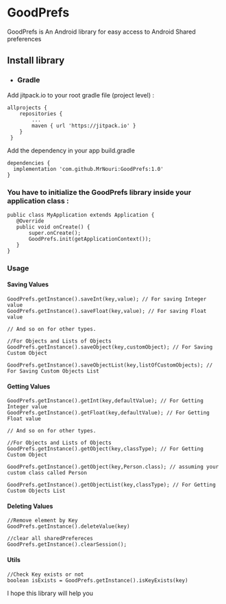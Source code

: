 # GoodPrefs
GoodPrefs is An Android library for easy access to Android Shared preferences<br>
## Install library
* ### Gradle
Add jitpack.io to your root gradle file (project level) :
```
allprojects {
 	repositories {
 		...
 		maven { url 'https://jitpack.io' }
 	}
 }
 ```
 Add the dependency in your app build.gradle
 ```
dependencies {
   implementation 'com.github.MrNouri:GoodPrefs:1.0'
}
 ```
### You have to initialize the GoodPrefs library inside your application class :
 ```
public class MyApplication extends Application {
    @Override
    public void onCreate() {
        super.onCreate();
        GoodPrefs.init(getApplicationContext());
    }
}
 ```
### Usage
#### Saving Values
 ```
GoodPrefs.getInstance().saveInt(key,value); // For saving Integer value
GoodPrefs.getInstance().saveFloat(key,value); // For saving Float value

// And so on for other types.

//For Objects and Lists of Objects
GoodPrefs.getInstance().saveObject(key,customObject); // For Saving Custom Object

GoodPrefs.getInstance().saveObjectList(key,listOfCustomObjects); // For Saving Custom Objects List
 ```
#### Getting Values
 ```
GoodPrefs.getInstance().getInt(key,defaultValue); // For Getting Integer value
GoodPrefs.getInstance().getFloat(key,defaultValue); // For Getting Float value

// And so on for other types.

//For Objects and Lists of Objects
GoodPrefs.getInstance().getObject(key,classType); // For Getting Custom Object

GoodPrefs.getInstance().getObject(key,Person.class); // assuming your custom class called Person

GoodPrefs.getInstance().getObjectList(key,classType); // For Getting Custom Objects List
 ```
#### Deleting Values
 ```
//Remove element by Key
GoodPrefs.getInstance().deleteValue(key)

//clear all sharedPrefereces
GoodPrefs.getInstance().clearSession();
 ```
#### Utils
 ```
//Check Key exists or not
boolean isExists = GoodPrefs.getInstance().isKeyExists(key)
 ```
 
I hope this library will help you
